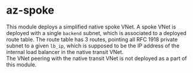 # az-spoke
This module deploys a simplified native spoke VNet. A spoke VNet is deployed with a single `backend` subnet, which is associated to a deployed route table. The route table has 3 routes, pointing all RFC 1918 private subnet to a given `lb_ip`, which is supposed to be the IP address of the internal load balancer in the native transit VNet.  
The VNet peering with the native transit VNet is not deployed as a part of this module.
